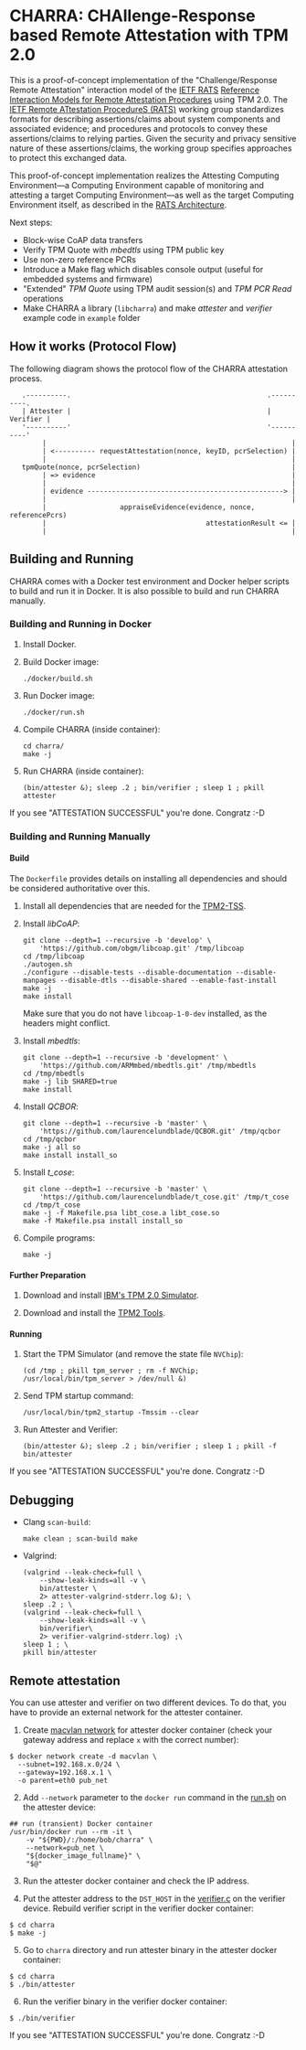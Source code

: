# CHARRA: CHAllenge-Response based Remote Attestation with TPM 2.0

This is a proof-of-concept implementation of the "Challenge/Response Remote Attestation" interaction model of the [IETF RATS](https://datatracker.ietf.org/wg/rats/about/) [Reference Interaction Models for Remote Attestation Procedures](https://datatracker.ietf.org/doc/draft-ietf-rats-reference-interaction-models/) using TPM 2.0. The [IETF Remote ATtestation ProcedureS (RATS)](https://datatracker.ietf.org/wg/rats/about/) working group standardizes formats for describing assertions/claims about system components and associated evidence; and procedures and protocols to convey these assertions/claims to relying parties. Given the security and privacy sensitive nature of these assertions/claims, the working group specifies approaches to protect this exchanged data.

This proof-of-concept implementation realizes the Attesting Computing Environment—a Computing Environment capable of monitoring and attesting a target Computing Environment—as well as the target Computing Environment itself, as described in the [RATS Architecture](https://datatracker.ietf.org/doc/draft-birkholz-rats-architecture/).

Next steps:

* Block-wise CoAP data transfers
* Verify TPM Quote with *mbedtls* using TPM public key
* Use non-zero reference PCRs
* Introduce a Make flag which disables console output (useful for embedded systems and firmware)
* "Extended" *TPM Quote* using TPM audit session(s) and *TPM PCR Read* operations
* Make CHARRA a library (`libcharra`) and make *attester* and *verifier* example code in `example` folder


## How it works (Protocol Flow)

The following diagram shows the protocol flow of the CHARRA attestation process.

       .----------.                                                .----------.
       | Attester |                                                | Verifier |
       '----------'                                                '----------'
            |                                                            |
            | <---------- requestAttestation(nonce, keyID, pcrSelection) |
            |                                                            |
       tpmQuote(nonce, pcrSelection)                                     |
            | => evidence                                                |
            |                                                            |
            | evidence ------------------------------------------------> |
            |                                                            |
            |                  appraiseEvidence(evidence, nonce, referencePcrs)
            |                                       attestationResult <= |
            |                                                            |


## Building and Running

CHARRA comes with a Docker test environment and Docker helper scripts to build and run it in Docker.
It is also possible to build and run CHARRA manually.


### Building and Running in Docker

1. Install Docker.

2. Build Docker image:

       ./docker/build.sh

3. Run Docker image:

       ./docker/run.sh

4. Compile CHARRA (inside container):

       cd charra/
       make -j

5. Run CHARRA (inside container):

       (bin/attester &); sleep .2 ; bin/verifier ; sleep 1 ; pkill attester

If you see "ATTESTATION SUCCESSFUL" you're done. Congratz :-D


### Building and Running Manually

#### Build

The `Dockerfile` provides details on installing all dependencies and should be considered authoritative over this.

1. Install all dependencies that are needed for the [TPM2-TSS](https://github.com/tpm2-software/tpm2-tss/blob/master/INSTALL.md).

2. Install *libCoAP*:

       git clone --depth=1 --recursive -b 'develop' \
           'https://github.com/obgm/libcoap.git' /tmp/libcoap
       cd /tmp/libcoap
       ./autogen.sh
       ./configure --disable-tests --disable-documentation --disable-manpages --disable-dtls --disable-shared --enable-fast-install
       make -j
       make install

   Make sure that you do not have `libcoap-1-0-dev` installed, as the headers might conflict.

3. Install *mbedtls*:

       git clone --depth=1 --recursive -b 'development' \
           'https://github.com/ARMmbed/mbedtls.git' /tmp/mbedtls
       cd /tmp/mbedtls
       make -j lib SHARED=true
       make install

4. Install *QCBOR*:

       git clone --depth=1 --recursive -b 'master' \
           'https://github.com/laurencelundblade/QCBOR.git' /tmp/qcbor
       cd /tmp/qcbor
       make -j all so
       make install install_so

5. Install *t_cose*:

       git clone --depth=1 --recursive -b 'master' \
           'https://github.com/laurencelundblade/t_cose.git' /tmp/t_cose
       cd /tmp/t_cose
       make -j -f Makefile.psa libt_cose.a libt_cose.so
       make -f Makefile.psa install install_so

6. Compile programs:

       make -j


#### Further Preparation

1. Download and install [IBM's TPM 2.0 Simulator](https://sourceforge.net/projects/ibmswtpm2/).

2. Download and install the [TPM2 Tools](https://github.com/tpm2-software/tpm2-tools).


#### Running

1. Start the TPM Simulator (and remove the state file `NVChip`):

       (cd /tmp ; pkill tpm_server ; rm -f NVChip; /usr/local/bin/tpm_server > /dev/null &)

2. Send TPM startup command:

       /usr/local/bin/tpm2_startup -Tmssim --clear

3. Run Attester and Verifier:

       (bin/attester &); sleep .2 ; bin/verifier ; sleep 1 ; pkill -f bin/attester

If you see "ATTESTATION SUCCESSFUL" you're done. Congratz :-D



## Debugging

* Clang `scan-build`:

      make clean ; scan-build make

* Valgrind:

      (valgrind --leak-check=full \
          --show-leak-kinds=all -v \
          bin/attester \
          2> attester-valgrind-stderr.log &); \
      sleep .2 ; \
      (valgrind --leak-check=full \
          --show-leak-kinds=all -v \
          bin/verifier\
          2> verifier-valgrind-stderr.log) ;\
      sleep 1 ; \
      pkill bin/attester

## Remote attestation

You can use attester and verifier on two different devices. To do that,
you have to provide an external network for the attester container.

1. Create [macvlan network](https://docs.docker.com/network/macvlan/)
for attester docker container (check your gateway address and replace `x` with
the correct number):

```
$ docker network create -d macvlan \
  --subnet=192.168.x.0/24 \
  --gateway=192.168.x.1 \
  -o parent=eth0 pub_net
```

2. Add `--network` parameter to the `docker run` command in the [run.sh](https://github.com/Fraunhofer-SIT/charra/blob/master/docker/run.sh#L65)
on the attester device:

```
## run (transient) Docker container
/usr/bin/docker run --rm -it \
	-v "${PWD}/:/home/bob/charra" \
	--network=pub_net \
	"${docker_image_fullname}" \
	"$@"
```

3. Run the attester docker container and check the IP address.

4. Put the attester address to the `DST_HOST` in the
[verifier.c](https://github.com/Fraunhofer-SIT/charra/blob/master/src/verifier.c#L51)
on the verifier device. Rebuild verifier script in the verifier docker
container:

```
$ cd charra
$ make -j
```

5.  Go to `charra` directory and run attester binary in the attester docker
container:

```
$ cd charra
$ ./bin/attester
```

6. Run the verifier binary in the verifier docker container:

```
$ ./bin/verifier
```

If you see "ATTESTATION SUCCESSFUL" you're done. Congratz :-D
